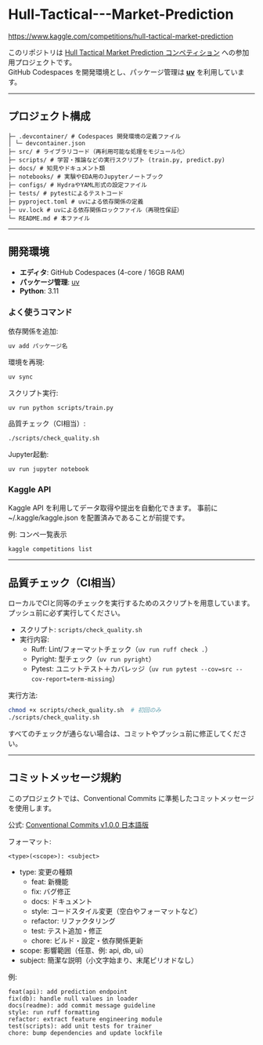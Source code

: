 # Hull-Tactical---Market-Prediction
https://www.kaggle.com/competitions/hull-tactical-market-prediction

このリポジトリは [Hull Tactical Market Prediction コンペティション](https://www.kaggle.com/competitions/hull-tactical-market-prediction) への参加用プロジェクトです。  
GitHub Codespaces を開発環境とし、パッケージ管理は **[uv](https://github.com/astral-sh/uv)** を利用しています。

---

## プロジェクト構成

```text
├─ .devcontainer/ # Codespaces 開発環境の定義ファイル
│ └─ devcontainer.json
├─ src/ # ライブラリコード（再利用可能な処理をモジュール化）
├─ scripts/ # 学習・推論などの実行スクリプト (train.py, predict.py)
├─ docs/ # 知見やドキュメント類
├─ notebooks/ # 実験やEDA用のJupyterノートブック
├─ configs/ # HydraやYAML形式の設定ファイル
├─ tests/ # pytestによるテストコード
├─ pyproject.toml # uvによる依存関係の定義
├─ uv.lock # uvによる依存関係ロックファイル（再現性保証）
└─ README.md # 本ファイル
```

---

## 開発環境

- **エディタ**: GitHub Codespaces (4-core / 16GB RAM)  
- **パッケージ管理**: [uv](https://github.com/astral-sh/uv)  
- **Python**: 3.11  

### よく使うコマンド

依存関係を追加:

```bash
uv add パッケージ名
```

環境を再現:

```bash
uv sync
```

スクリプト実行:

```bash
uv run python scripts/train.py
```

品質チェック（CI相当）:

```bash
./scripts/check_quality.sh
```

Jupyter起動:

```bash
uv run jupyter notebook
```

### Kaggle API

Kaggle API を利用してデータ取得や提出を自動化できます。
事前に ~/.kaggle/kaggle.json を配置済みであることが前提です。

例: コンペ一覧表示

```bash
kaggle competitions list
```

---

## 品質チェック（CI相当）

ローカルでCIと同等のチェックを実行するためのスクリプトを用意しています。プッシュ前に必ず実行してください。

- スクリプト: `scripts/check_quality.sh`
- 実行内容:
  - Ruff: Lint/フォーマットチェック（`uv run ruff check .`）
  - Pyright: 型チェック（`uv run pyright`）
  - Pytest: ユニットテスト＋カバレッジ（`uv run pytest --cov=src --cov-report=term-missing`）

実行方法:

```bash
chmod +x scripts/check_quality.sh  # 初回のみ
./scripts/check_quality.sh
```

すべてのチェックが通らない場合は、コミットやプッシュ前に修正してください。

---

## コミットメッセージ規約

このプロジェクトでは、Conventional Commits に準拠したコミットメッセージを使用します。

公式: [Conventional Commits v1.0.0 日本語版](https://www.conventionalcommits.org/ja/v1.0.0/)

フォーマット:

```text
<type>(<scope>): <subject>
```

- type: 変更の種類
  - feat: 新機能
  - fix: バグ修正
  - docs: ドキュメント
  - style: コードスタイル変更（空白やフォーマットなど）
  - refactor: リファクタリング
  - test: テスト追加・修正
  - chore: ビルド・設定・依存関係更新
- scope: 影響範囲（任意、例: api, db, ui）
- subject: 簡潔な説明（小文字始まり、末尾ピリオドなし）

例:

```text
feat(api): add prediction endpoint
fix(db): handle null values in loader
docs(readme): add commit message guideline
style: run ruff formatting
refactor: extract feature engineering module
test(scripts): add unit tests for trainer
chore: bump dependencies and update lockfile
```
